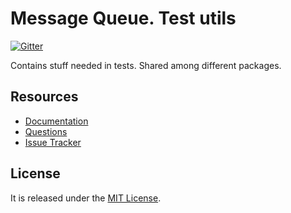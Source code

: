 # Message Queue. Test utils

[![Gitter](https://badges.gitter.im/php-enqueue/Lobby.svg)](https://gitter.im/php-enqueue/Lobby)
 
Contains stuff needed in tests. Shared among different packages.  

## Resources

* [Documentation](https://github.com/php-enqueue/enqueue-dev/blob/master/docs/index.md)
* [Questions](https://gitter.im/php-enqueue/enqueue-dev)
* [Issue Tracker](https://github.com/php-enqueue/enqueue-dev/issues)

## License

It is released under the [MIT License](LICENSE).